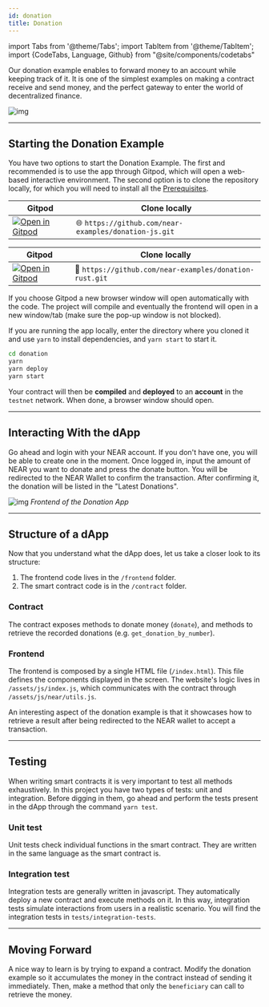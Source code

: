 ```yaml
---
id: donation
title: Donation
---
```

import Tabs from '@theme/Tabs';
import TabItem from '@theme/TabItem';
import {CodeTabs, Language, Github} from "@site/components/codetabs"

Our donation example enables to forward money to an account while keeping track of it.
It is one of the simplest examples on making a contract receive and send money, and the
perfect gateway to enter the world of decentralized finance.

![img](/docs/assets/examples/donation.png)

---

## Starting the Donation Example

You have two options to start the Donation Example. The first and recommended is to use the app through Gitpod, which will open a web-based interactive environment. The second option is to clone the repository locally, for which you will need to install all the [Prerequisites](../../2.develop/prerequisites.md).

<Tabs className="language-tabs" groupId="code-tabs">
  <TabItem value="🌐 JavaScript" >

  | Gitpod                                                                                                                                                                               | Clone locally                                                     |
  | ------------------------------------------------------------------------------------------------------------------------------------------------------------------------------------ | ----------------------------------------------------------------- |
  | <a href="https://gitpod.io/#https://github.com/near-examples/donation-js"><img src="https://gitpod.io/button/open-in-gitpod.svg" alt="Open in Gitpod" /></a> | 🌐 `https://github.com/near-examples/donation-js.git` |

  </TabItem>
  <TabItem value="🦀 Rust">

| Gitpod                                                                                                                                                                               | Clone locally                                                     |
| ------------------------------------------------------------------------------------------------------------------------------------------------------------------------------------ | ----------------------------------------------------------------- |
| <a href="https://gitpod.io/#https://github.com/near-examples/donation-rust"><img src="https://gitpod.io/button/open-in-gitpod.svg" alt="Open in Gitpod" /></a> | 🦀 `https://github.com/near-examples/donation-rust.git` |

  </TabItem>

</Tabs>

If you choose Gitpod a new browser window will open automatically with the code. The project will compile and eventually the frontend will open in a new window/tab (make sure the pop-up window is not blocked).

If you are running the app locally, enter the directory where you cloned it and use `yarn` to install dependencies, and `yarn start` to start it.

```bash
cd donation
yarn
yarn deploy
yarn start
```
Your contract will then be **compiled** and **deployed** to an **account** in the `testnet` network. When done, a browser window should open.

---

## Interacting With the dApp
Go ahead and login with your NEAR account. If you don't have one, you will be able to create one in the moment. Once logged in, input the amount of NEAR you want
to donate and press the donate button. You will be redirected to the NEAR Wallet to confirm the transaction. After confirming it, the donation will be listed
in the "Latest Donations".

![img](/docs/assets/examples/donation.png)
*Frontend of the Donation App*

---

## Structure of a dApp

Now that you understand what the dApp does, let us take a closer look to its structure:

1. The frontend code lives in the `/frontend` folder.
2. The smart contract code is in the `/contract` folder.

### Contract
The contract exposes methods to donate money (`donate`), and methods to retrieve the recorded donations (e.g. `get_donation_by_number`).

<CodeTabs>
  <Language value="🌐 JavaScript" language="ts">
    <Github fname="contract.ts" 
            url="https://github.com/near-examples/donation-js/blob/master/contract/src/contract.ts"
            start="16" end="44" />
  </Language>
  <Language value="🦀 Rust" language="rust">
    <Github fname="lib.rs"
            url="https://github.com/near-examples/donation-rust/blob/main/contract/src/donation.rs"
            start="21" end="50" />
  </Language>
</CodeTabs>


### Frontend
The frontend is composed by a single HTML file (`/index.html`). This file defines the components displayed in the screen.
The website's logic lives in `/assets/js/index.js`, which communicates with the contract through `/assets/js/near/utils.js`.

An interesting aspect of the donation example is that it showcases how to retrieve a result after being redirected to the
NEAR wallet to accept a transaction.

<CodeTabs>
  <Language value="🌐 JavaScript" language="js">
    <Github fname="index.js"
            url="https://github.com/near-examples/donation-js/blob/master/frontend/index.js"
            start="74" end="81" />
    <Github fname="near-interface.js"
            url="https://github.com/near-examples/donation-js/blob/master/frontend/near-interface.js"
            start="29" end="32" />
    <Github fname="near-wallet.js"
            url="https://github.com/near-examples/donation-js/blob/master/frontend/near-wallet.js"
            start="105" end="113" />
  </Language>
</CodeTabs>

---

## Testing

When writing smart contracts it is very important to test all methods exhaustively. In this
project you have two types of tests: unit and integration. Before digging in them,
go ahead and perform the tests present in the dApp through the command `yarn test`.

### Unit test

Unit tests check individual functions in the smart contract. They are written in the
same language as the smart contract is. 

<CodeTabs>
  <Language value="🦀 Rust" language="rust">
    <Github fname="lib.rs"
            url="https://github.com/near-examples/donation-rust/blob/main/contract/src/lib.rs"
            start="63" end="92" />
  </Language>
</CodeTabs>

### Integration test

Integration tests are generally written in javascript. They automatically deploy a new
contract and execute methods on it. In this way, integration tests simulate interactions
from users in a realistic scenario. You will find the integration tests
in `tests/integration-tests`.

<CodeTabs>
  <Language value="🌐 JavaScript" language="rust">
    <Github fname="main.test.js"
            url="https://github.com/near-examples/donation-js/blob/master/integration-tests/src/main.ava.ts"
            start="50" end="73" />
  </Language>
</CodeTabs>

---

## Moving Forward

A nice way to learn is by trying to expand a contract. Modify the donation example so it accumulates the money in the contract
instead of sending it immediately. Then, make a method that only the `beneficiary` can call to retrieve the money.
